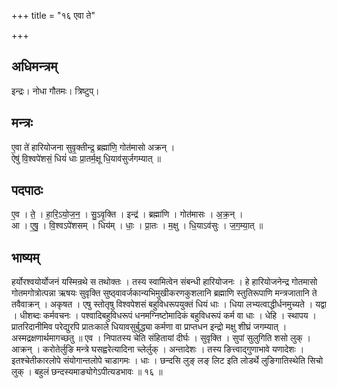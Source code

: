 +++
title = "१६ एवा ते"

+++
## अधिमन्त्रम्
इन्द्रः। नोधा गौतमः। त्रिष्टुप्।

## मन्त्रः
ए॒वा ते॑ हारियोजना सुवृ॒क्तीन्द्र॒ ब्रह्मा॑णि॒ गोत॑मासो अक्रन् ।  
ऐषु॑ वि॒श्वपे॑शसं॒ धियं॑ धाः प्रा॒तर्म॒क्षू धि॒याव॑सुर्जगम्यात् ॥

## पदपाठः
ए॒व । ते॒ । हा॒रि॒ऽयो॒ज॒न॒ । सु॒ऽवृ॒क्ति । इन्द्र॑ । ब्रह्मा॑णि । गोत॑मासः । अ॒क्र॒न् ।  
आ । ए॒षु॒ । वि॒श्वऽपे॑शसम् । धिय॑म् । धाः॒ । प्रा॒तः । म॒क्षु । धि॒याऽव॑सुः । ज॒ग॒म्या॒त् ॥

## भाष्यम्
हर्योरश्वयोर्योजनं यस्मिन्रथे स तथोक्तः । तस्य स्वामित्वेन संबन्धी हारियोजनः । हे हारियोजनेन्द्र गोतमासो गोतमगोत्रोत्पन्ना ऋषयः सुवृक्ति सुष्ठ्वावर्जकान्यभिमुखीकरणकुशलानि ब्रह्माणि स्तुतिरूपाणि मन्त्रजातानि ते तवैवाक्रन् । अकृषत । एषु स्तोतृषु विश्वपेशसं बहुविधरूपयुक्तं धियं धाः । धिया लभ्यत्वाद्धीर्धनमुच्यते । यद्वा । धीशब्दः कर्मवचनः । पश्वादिबहुविधरूपं धनमग्निष्टोमादिकं बहुविधरूपं कर्म वा धाः । धेहि । स्थापय । प्रातरिदानीमिव परेद्युरपि प्रातःकाले धियावसुर्बुद्ध्या कर्मणा वा प्राप्तधन इन्द्रो मक्षु शीघ्रं जगम्यात् । अस्मद्रक्षणार्थमागच्छतु ॥ एव । निपातस्य चेति संहितायां दीर्घः । सुवृक्ति । सुपां सुलुगिति शसो लुक् । आक्रन् । करोतेर्लुङि मन्त्रे घसह्वरेत्यादिना च्लेर्लुक् । अन्तादेशः । तस्य ङित्त्वाद्गुणाभावे यणादेशः । इतश्चेतीकारलोपे संयोगान्तलोपे चाडागमः । धाः । छन्दसि लुङ् लङ् लिट इति लोडर्थे लुङिगातिस्थेति सिचो लुक् । बहुलं छन्दस्यमाङ्योगेऽपीत्यडभावः ॥ १६ ॥